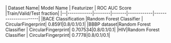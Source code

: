| Dataset Name| Model Name | Featurizer | ROC AUC Score |Train/Valid/Test fraction|
|--|------------|--------|-------|------------|----------------------|
|BACE Classification |Random Forest Classifier | CircularFingerprint| 0.8591|0.8/0.1/0.1|
|BBBP dataset|Random Forest Classifier | CircularFingerprint| 0.707534|0.8/0.1/0.1|
|HIV|Random Forest Classifier | CircularFingerprint| 0.7778|0.8/0.1/0.1|
